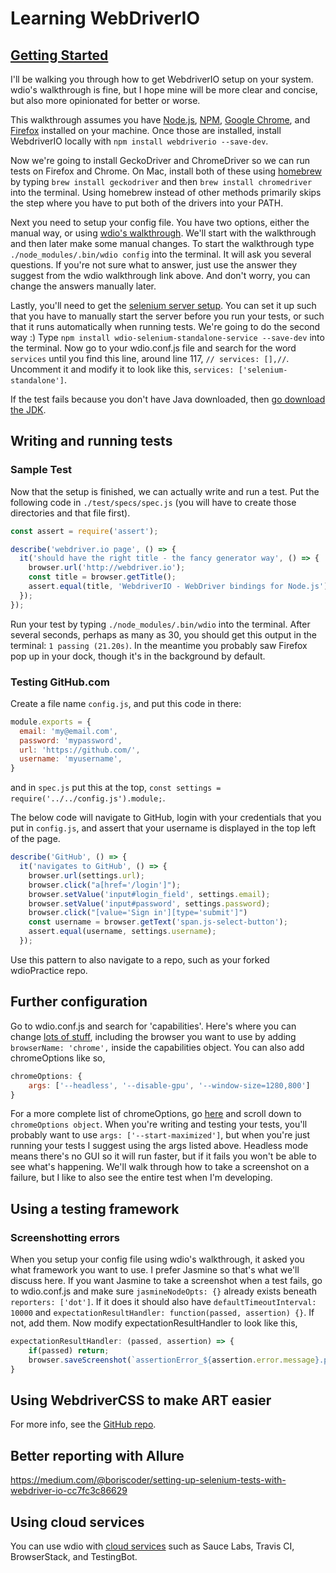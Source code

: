 # Learning WebDriverIO

## [Getting Started](http://webdriver.io/guide/getstarted/install.html)
I'll be walking you through how to get WebdriverIO setup on your system. wdio's walkthrough is fine, but I hope mine will be more clear and concise, but also more opinionated for better or worse.

This walkthrough assumes you have [Node.js](http://nodejs.org/), [NPM](https://www.npmjs.org/), [Google Chrome](https://www.google.com/chrome/browser/desktop/index.html), and [Firefox](https://www.mozilla.org/en-US/firefox/new/) installed on your machine. Once those are installed, install WebdriverIO locally with `npm install webdriverio --save-dev`.

Now we're going to install GeckoDriver and ChromeDriver so we can run tests on Firefox and Chrome. On Mac, install both of these using [homebrew](https://brew.sh/) by typing `brew install geckodriver` and then `brew install chromedriver` into the terminal. Using homebrew instead of other methods primarily skips the step where you have to put both of the drivers into your PATH.

Next you need to setup your config file. You have two options, either the manual way, or using [wdio's walkthrough](http://webdriver.io/guide.html#Let’s-get-serious). We'll start with the walkthrough and then later make some manual changes. To start the walkthrough type `./node_modules/.bin/wdio config` into the terminal. It will ask you several questions. If you're not sure what to answer, just use the answer they suggest from the wdio walkthrough link above. And don't worry, you can change the answers manually later.

Lastly, you'll need to get the [selenium server setup](http://webdriver.io/guide/services/selenium-standalone.html). You can set it up such that you have to manually start the server before you run your tests, or such that it runs automatically when running tests. We're going to do the second way :) Type `npm install wdio-selenium-standalone-service --save-dev` into the terminal. Now go to your wdio.conf.js file and search for the word `services` until you find this line, around line 117, `// services: [],//`. Uncomment it and modify it to look like this, `services: ['selenium-standalone']`.

If the test fails because you don't have Java downloaded, then [go download the JDK](http://www.oracle.com/technetwork/java/javase/downloads/index.html).

## Writing and running tests

### Sample Test
Now that the setup is finished, we can actually write and run a test. Put the following code in `./test/specs/spec.js` (you will have to create those directories and that file first).

```javascript
const assert = require('assert');

describe('webdriver.io page', () => {
  it('should have the right title - the fancy generator way', () => {
    browser.url('http://webdriver.io');
    const title = browser.getTitle();
    assert.equal(title, 'WebdriverIO - WebDriver bindings for Node.js');
  });
});
```

Run your test by typing `./node_modules/.bin/wdio` into the terminal. After several seconds, perhaps as many as 30, you should get this output in the terminal: `1 passing (21.20s)`. In the meantime you probably saw Firefox pop up in your dock, though it's in the background by default.

### Testing GitHub.com
Create a file name `config.js`, and put this code in there:

```javascript
module.exports = {
  email: 'my@email.com',
  password: 'mypassword',
  url: 'https://github.com/',
  username: 'myusername',
}
```
and in `spec.js` put this at the top, `const settings = require('../../config.js').module;`.

The below code will navigate to GitHub, login with your credentials that you put in `config.js`, and assert that your username is displayed in the top left of the page.
```javascript
describe('GitHub', () => {
  it('navigates to GitHub', () => {
    browser.url(settings.url);
    browser.click("a[href='/login']");
    browser.setValue('input#login_field', settings.email);
    browser.setValue('input#password', settings.password);
    browser.click("[value='Sign in'][type='submit']")
    const username = browser.getText('span.js-select-button');
    assert.equal(username, settings.username);
  });
```

Use this pattern to also navigate to a repo, such as your forked wdioPractice repo.

## Further configuration
Go to wdio.conf.js and search for 'capabilities'. Here's where you can change [lots of stuff](https://github.com/SeleniumHQ/selenium/wiki/DesiredCapabilities), including the browser you want to use by adding `browserName: 'chrome',` inside the capabilities object. You can also add chromeOptions like so,
```javascript
chromeOptions: {
    args: ['--headless', '--disable-gpu', '--window-size=1280,800']
}
```
For a more complete list of chromeOptions, go [here](https://sites.google.com/a/chromium.org/chromedriver/capabilities) and scroll down to `chromeOptions object`. When you're writing and testing your tests, you'll probably want to use `args: ['--start-maximized']`, but when you're just running your tests I suggest using the args listed above. Headless mode means there's no GUI so it will run faster, but if it fails you won't be able to see what's happening. We'll walk through how to take a screenshot on a failure, but I like to also see the entire test when I'm developing.

## Using a testing framework
### Screenshotting errors
When you setup your config file using wdio's walkthrough, it asked you what framework you want to use. I prefer Jasmine so that's what we'll discuss here. If you want Jasmine to take a screenshot when a test fails, go to wdio.conf.js and make sure `jasmineNodeOpts: {}` already exists beneath `reporters: ['dot']`. If it does it should also have `defaultTimeoutInterval: 10000` and `expectationResultHandler: function(passed, assertion) {}`. If not, add them. Now modify expectationResultHandler to look like this,
```javascript
expectationResultHandler: (passed, assertion) => {
    if(passed) return;
    browser.saveScreenshot(`assertionError_${assertion.error.message}.png`);
}
```

## Using WebdriverCSS to make ART easier
For more info, see the [GitHub repo](https://github.com/webdriverio/webdrivercss).

## Better reporting with Allure
https://medium.com/@boriscoder/setting-up-selenium-tests-with-webdriver-io-cc7fc3c86629

## Using cloud services
You can use wdio with [cloud services](http://webdriver.io/guide/usage/cloudservices.html) such as Sauce Labs, Travis CI, BrowserStack, and TestingBot.
